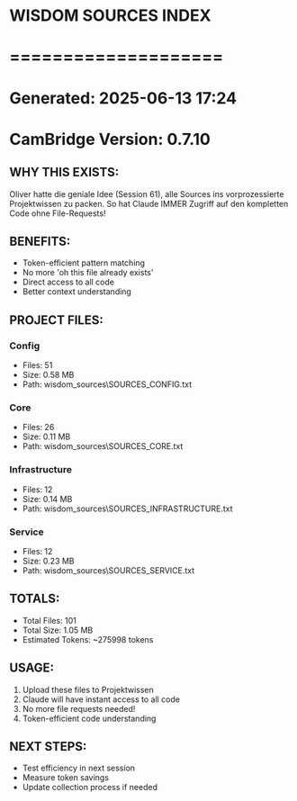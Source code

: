 ﻿# WISDOM SOURCES INDEX
# ====================
# Generated: 2025-06-13 17:24
# CamBridge Version: 0.7.10

## WHY THIS EXISTS:
Oliver hatte die geniale Idee (Session 61), alle Sources ins
vorprozessierte Projektwissen zu packen. So hat Claude IMMER
Zugriff auf den kompletten Code ohne File-Requests!

## BENEFITS:
- Token-efficient pattern matching
- No more 'oh this file already exists'
- Direct access to all code
- Better context understanding

## PROJECT FILES:

### Config
- Files: 51
- Size: 0.58 MB
- Path: wisdom_sources\SOURCES_CONFIG.txt

### Core
- Files: 26
- Size: 0.11 MB
- Path: wisdom_sources\SOURCES_CORE.txt

### Infrastructure
- Files: 12
- Size: 0.14 MB
- Path: wisdom_sources\SOURCES_INFRASTRUCTURE.txt

### Service
- Files: 12
- Size: 0.23 MB
- Path: wisdom_sources\SOURCES_SERVICE.txt

## TOTALS:
- Total Files: 101
- Total Size: 1.05 MB
- Estimated Tokens: ~275998 tokens

## USAGE:
1. Upload these files to Projektwissen
2. Claude will have instant access to all code
3. No more file requests needed!
4. Token-efficient code understanding

## NEXT STEPS:
- Test efficiency in next session
- Measure token savings
- Update collection process if needed
